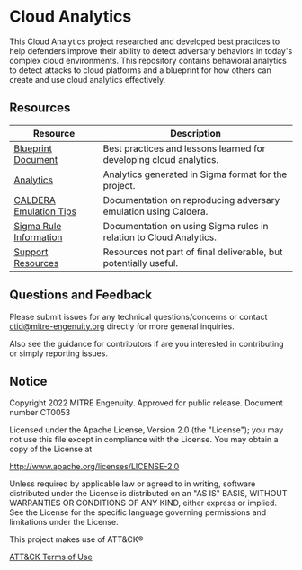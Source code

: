 # Cloud Analytics

This Cloud Analytics project researched and developed best practices to help defenders improve their ability to detect adversary behaviors in today's complex cloud environments. This repository contains behavioral analytics to detect attacks to cloud platforms and a blueprint for how others can create and use cloud analytics effectively.

## Resources

| Resource | Description |
|----------|-------------|
| [Blueprint Document](/docs/Cloud_Analytics_Development_Blueprint.pdf) | Best practices and lessons learned for developing cloud analytics.​ |
| [Analytics](/analytics/) | Analytics generated in Sigma format for the project. |
| [CALDERA Emulation Tips](/emulation/) | Documentation on reproducing adversary emulation using Caldera. |
| [Sigma Rule Information](/docs/) | Documentation on using Sigma rules in relation to Cloud Analytics. |
| [Support Resources](/support/) | Resources not part of final deliverable, but potentially useful. |

## Questions and Feedback

Please submit issues for any technical questions/concerns or contact ctid@mitre-engenuity.org directly for more general inquiries.

Also see the guidance for contributors if are you interested in contributing or simply reporting issues.

## Notice

Copyright 2022 MITRE Engenuity. Approved for public release. Document number CT0053

Licensed under the Apache License, Version 2.0 (the "License"); you may not use this file except in compliance with the License. You may obtain a copy of the License at

<http://www.apache.org/licenses/LICENSE-2.0>

Unless required by applicable law or agreed to in writing, software distributed under the License is distributed on an "AS IS" BASIS, WITHOUT WARRANTIES OR CONDITIONS OF ANY KIND, either express or implied. See the License for the specific language governing permissions and limitations under the License.

This project makes use of ATT&CK®

[ATT&CK Terms of Use](https://attack.mitre.org/resources/terms-of-use/)
